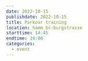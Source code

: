 ```yaml
---
date: 2022-10-15
publishdate: 2022-10-15
title: Parkour training
location: hamm_bs-burgstrasse
starttime: 14:45
endtime: 16:00
categories:
  - event
---
```

